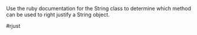 Use the ruby documentation for the String class to determine which method can
be used to right justify a String object.

#rjust